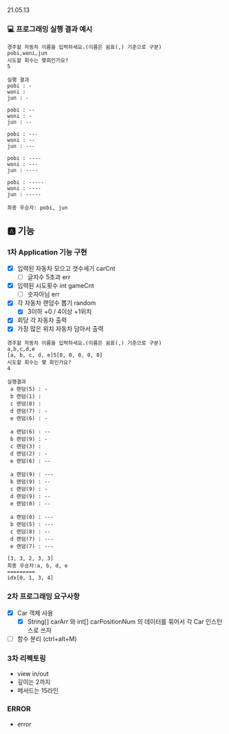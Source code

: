 21.05.13

### 💻 프로그래밍 실행 결과 예시

```
경주할 자동차 이름을 입력하세요.(이름은 쉼표(,) 기준으로 구분)
pobi,woni,jun
시도할 회수는 몇회인가요?
5

실행 결과
pobi : -
woni : 
jun : -

pobi : --
woni : -
jun : --

pobi : ---
woni : --
jun : ---

pobi : ----
woni : ---
jun : ----

pobi : -----
woni : ----
jun : -----

최종 우승자: pobi, jun
```

## :a: 기능

### 1차 Application 기능 구현

- [x] 입력된 자동차 모으고 갯수세기 carCnt 
  - [ ] 글자수 5초과 err
- [x] 입력된 시도횟수 int gameCnt
  - [ ] 숫자아님 err
- [x] 각 자동차 랜덤수 뽑기 random
  - [x] 3이하 +0 / 4이상 +1위치
- [x] 회당 각 자동차 출력
- [x] 가장 많은 위치 자동차 담아서 출력

```
경주할 자동차 이름을 입력하세요.(이름은 쉼표(,) 기준으로 구분)
a,b,c,d,e
[a, b, c, d, e]5[0, 0, 0, 0, 0]
시도할 회수는 몇 회인가요?
4

실행결과
 a 랜덤(5) : -
 b 랜덤(1) : 
 c 랜덤(0) : 
 d 랜덤(7) : -
 e 랜덤(6) : -

 a 랜덤(6) : --
 b 랜덤(9) : -
 c 랜덤(3) : 
 d 랜덤(2) : -
 e 랜덤(6) : --

 a 랜덤(9) : ---
 b 랜덤(9) : --
 c 랜덤(9) : -
 d 랜덤(9) : --
 e 랜덤(0) : --

 a 랜덤(0) : ---
 b 랜덤(5) : ---
 c 랜덤(8) : --
 d 랜덤(7) : ---
 e 랜덤(7) : ---

[3, 3, 2, 3, 3]
최종 우승자:a, b, d, e
=========
idx[0, 1, 3, 4]

```



### 2차 프로그래밍 요구사항

- [x] Car 객체 사용
  - [x] String[] carArr 와 int[] carPositionNum 의 데이터를 묶어서
    각 Car 인스턴스로 쓰자
- [ ] 함수 분리 (ctrl+alt+M)

### 3차 리펙토링

- view in/out
- 깊이는 2까지
- 메서드는 15라인

### ERROR

- error

